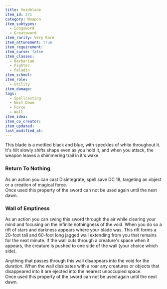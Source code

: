 ```yaml
---
title: Voidblade
item_id: 271
category: Weapon
item_subtypes: 
  - Longsword
  - Greatsword
item_rarity: Very Rare
item_attunement: true
item_requirement: 
item_curse: false
item_classes: 
  - Barbarian
  - Fighter
  - Paladin
item_school: 
item_role: 
  - Utility
item_damage: 
tags:
  - Spellcasting
  - Next Dawn
  - Force
  - Wall
item_idea: 
item_co_creator: 
item_updated: 
last_modified_at: 
---
```


This blade is a mottled black and blue, with speckles of white throughout it. It's hilt slowly shifts shape even as you hold it, and when you attack, the weapon leaves a shimmering trail in it's wake.

### Return To Nothing

As an action you can cast <magic-spell>Disintegrate</magic-spell>, spell save DC 18, targeting an object or a creation of magical force.   
Once used this property of the sword can not be used again until the next dawn.

### Wall of Emptiness

As an action you can swing this sword through the air while clearing your mind and focusing on the infinite nothingness of the void. When you do so a rift of stars and darkness appears where your blade was. This rift forms a 20-foot tall and 60-foot long jagged wall extending from you that remains for the next minute. If the wall cuts through a creature's space when it appears, the creature is pushed to one side of the wall (your choice which side).

Anything that passes through this wall disappears into the void for the duration. When the wall dissipates with a roar any creatures or objects that disappeared into it are ejected into the nearest unoccupied space.   
Once used this property of the sword can not be used again until the next dawn.
